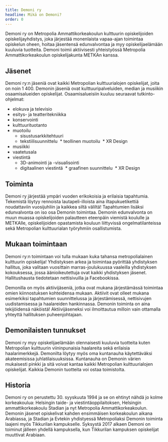```yaml
---
title: Demoni ry
headline: Mikä on Demoni?
order: 0
---
```


Demoni ry on Metropolia Ammattikorkeakoulun kulttuurin opiskelijoiden opiskelijayhdistys, joka järjestää monenlaista vapaa-ajan toimintaa opiskelun oheen, hoitaa jäsentensä edunvalvontaa ja myy opiskelijaelämään kuuluvia tuotteita. Demoni toimii aktiivisesti yhteistyössä Metropolia Ammattikorkeakoulun opiskelijakunta METKAn kanssa.

## Jäsenet

Demoni ry:n jäseniä ovat kaikki Metropolian kulttuurialojen opiskelijat, joita on noin 1&nbsp;400. Demonin jäseniä ovat kulttuuripalveluiden, median ja musiikin osaamisalueiden opiskelijat. Osaamisalueisiin kuuluu seuraavat tutkinto-ohjelmat:

* elokuva ja televisio
* esitys- ja teatteritekniikka
* konservointi
* kulttuurituotanto
* muotoilu
  * sisustusarkkitehtuuri
  * tekstiilisuunnittelu
  * teollinen muotoilu
  * XR Design
* musiikki
* vaatetusala
* viestintä
  * 3D-animointi ja -visualisointi
  * digitaalinen viestintä
  * graafinen suunnittelu
  * XR Design

## Toiminta

Demoni ry järjestää ympäri vuoden erikokoisia ja erilaisia tapahtumia. Tekemistä löytyy rennoista lautapeli-illoista aina iltapukuetikettiä noudattaviin vuosijuhliin ja kaikkea siltä väliltä! Tapahtumien lisäksi edunvalvonta on iso osa Demonin toimintaa. Demonin edunvalvonta on muun muassa opiskelijoiden palautteen eteenpäin viemistä koululle ja METKAlle, opiskelijoiden opastamista kouluun liittyvissä ongelmatilanteissa sekä Metropolian kulttuurialan työryhmiin osallistumista.

## Mukaan toimintaan

Demoni ry:n toimintaan voi tulla mukaan kuka tahansa metropolialainen kulttuurin opiskelija! Yhdistyksen arkea ja toimintaa pyörittää yhdistyksen hallitus, joka valitaan vuosittain marras-joulukuussa vaaleilla yhdistyksen kokouksessa, jossa äänioikeutettuja ovat kaikki yhdistyksen jäsenet. Hallitushausta tiedotetaan nettisivuilla ja Facebookissa.

Demonilla on myös aktiivijäseniä, jotka ovat mukana järjestämässä toimintaa omien kiinnostuksen kohteidensa mukaan. Aktiivit ovat olleet mukana esimerkiksi tapahtumien suunnittelussa ja järjestämisessä, nettisivujen uudistamisessa ja haalareiden hankinnassa. Demonin toiminta on aina tekijöidensä näköistä! Aktiivijäseneksi voi ilmoittautua milloin vain ottamalla yhteyttä hallituksen puheenjohtajaan. <!-- Löydät yhteystiedot täältä. -->

## Demonilaisten tunnukset

Demoni ry myy opiskelijaelämään olennaisesti kuuluvia tuotteita kuten Metropolian kulttuurin viininpunaisia haalareita sekä erilaisia haalarimerkkejä. Demonilta löytyy myös oma kuntanauha käytettäväksi akateemisissa juhlatilaisuuksissa. Kuntanauha on Demonin värien mukaisesti pinkki ja sitä voivat kantaa kaikki Metropolian kulttuurialojen opiskelijat. Kaikkia Demonin tuotteita voi ostaa toimistolta. <!-- Toimiston aukioloajat löydät täältä. -->

## Historia

Demoni ry on perustettu 30.&nbsp;syyskuuta 1994 ja se on ehtinyt nähdä jo kolme korkeakoulua: Helsingin taide- ja viestintäoppilaitoksen, Helsingin ammattikorkeakoulu Stadian ja nyt Metropolia Ammattikorkeakoulun. Demonin jäsenet opiskelivat kahden ensimmäisen korkeakoulun aikana Arabiassa, ja Stadian ja Evtekin yhdistyessä Metropoliaksi Demonin toiminta laajeni myös Tikkurilan kampukselle. Syksystä 2017 alkaen Demoni on toiminut jälleen yhdellä kampuksella, kun Tikkurilan kampuksen opiskelijat muuttivat Arabiaan.
